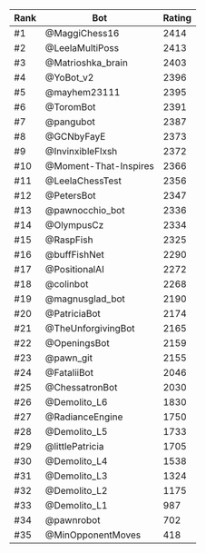 Rank|Bot|Rating
---|---|---
#1|@MaggiChess16|2414
#2|@LeelaMultiPoss|2413
#3|@Matrioshka_brain|2403
#4|@YoBot_v2|2396
#5|@mayhem23111|2395
#6|@ToromBot|2391
#7|@pangubot|2387
#8|@GCNbyFayE|2373
#9|@InvinxibleFlxsh|2372
#10|@Moment-That-Inspires|2366
#11|@LeelaChessTest|2356
#12|@PetersBot|2347
#13|@pawnocchio_bot|2336
#14|@OlympusCz|2334
#15|@RaspFish|2325
#16|@buffFishNet|2290
#17|@PositionalAI|2272
#18|@colinbot|2268
#19|@magnusglad_bot|2190
#20|@PatriciaBot|2174
#21|@TheUnforgivingBot|2165
#22|@OpeningsBot|2159
#23|@pawn_git|2155
#24|@FataliiBot|2046
#25|@ChessatronBot|2030
#26|@Demolito_L6|1830
#27|@RadianceEngine|1750
#28|@Demolito_L5|1733
#29|@littlePatricia|1705
#30|@Demolito_L4|1538
#31|@Demolito_L3|1324
#32|@Demolito_L2|1175
#33|@Demolito_L1|987
#34|@pawnrobot|702
#35|@MinOpponentMoves|418
